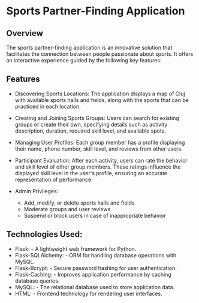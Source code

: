 # Sports Partner-Finding Application

## Overview

The sports partner-finding application is an innovative solution that facilitates the connection between people passionate about sports. It offers an interactive experience guided by the following key features:

## Features

- Discovering Sports Locations: The application displays a map of Cluj with available sports halls and fields, along with the sports that can be practiced in each location.

- Creating and Joining Sports Groups: Users can search for existing groups or create their own, specifying details such as activity description, duration, required skill level, and available spots.

- Managing User Profiles: Each group member has a profile displaying their name, phone number, skill level, and reviews from other users.

- Participant Evaluation: After each activity, users can rate the behavior and skill level of other group members. These ratings influence the displayed skill level in the user's profile, ensuring an accurate representation of performance.

- Admin Privileges:
  - Add, modify, or delete sports halls and fields
  - Moderate groups and user reviews
  - Suspend or block users in case of inappropriate behavior

## Technologies Used:

- Flask: - A lightweight web framework for Python.
- Flask-SQLAlchemy: - ORM for handling database operations with MySQL.
- Flask-Bcrypt: - Secure password hashing for user authentication.
- Flask-Caching: - Improves application performance by caching database queries.
- MySQL: - The relational database used to store application data.
- HTML: - Frontend technology for rendering user interfaces.



